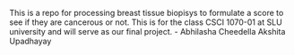 This is a repo for processing breast tissue biopisys to formulate a score to see if they are cancerous or not. This is for the class CSCI 1070-01 at SLU university 
and will serve as our final project. - Abhilasha Cheedella  Akshita Upadhayay 
